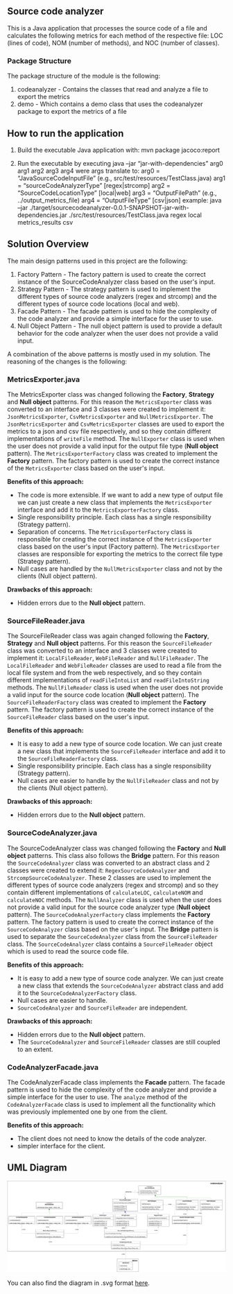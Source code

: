 ## Source code analyzer

This is a Java application that processes the source code of a file and calculates
the following metrics for each method of the respective file: LOC (lines of code), NOM (number of methods), and NOC (number of classes).

### Package Structure

The package structure of the module is the following:

1. codeanalyzer - Contains the classes that read and analyze a file to export the metrics
2. demo - Which contains a demo class that uses the codeanalyzer package to export the metrics of a file

## How to run the application

1. Build the executable Java application with:
	mvn package jacoco:report

2. Run the executable by executing
	java –jar “jar-with-dependencies” arg0 arg1 arg2 arg3 arg4
were args translate to:
	arg0 = “JavaSourceCodeInputFile” (e.g., src/test/resources/TestClass.java)
	arg1 = “sourceCodeAnalyzerType” [regex|strcomp]
	arg2 = “SourceCodeLocationType” [local|web]
	arg3 = “OutputFilePath” (e.g., ../output_metrics_file)
	arg4 = “OutputFileType” [csv|json]
example:
	java –jar ./target/sourcecodeanalyzer-0.0.1-SNAPSHOT-jar-with-dependencies.jar ./src/test/resources/TestClass.java regex local metrics_results csv

## Solution Overview

The main design patterns used in this project are the following:

1. Factory Pattern - The factory pattern is used to create the correct instance of the SourceCodeAnalyzer class based on the user's input.
2. Strategy Pattern - The strategy pattern is used to implement the different types of source code analyzers (regex and strcomp) and the different types of source code locations (local and web).
3. Facade Pattern - The facade pattern is used to hide the complexity of the code analyzer and provide a simple interface for the user to use.
4. Null Object Pattern - The null object pattern is used to provide a default behavior for the code analyzer when the user does not provide a valid input.

A combination of the above patterns is mostly used in my solution. The reasoning of the changes is the following:

### MetricsExporter.java

The MetricsExporter class was changed following the **Factory**, **Strategy** and **Null object** patterns. 
For this reason the `MetricsExporter` class was converted to an interface and 3 classes were created to implement it:
`JsonMetricsExporter`, `CsvMetricsExporter` and `NullMetricsExporter`. The `JsonMetricsExporter` and
`CsvMetricsExporter` classes are used to export the  metrics to a json and csv file respectively, and so they
contain different implementations of `writeFile` method. The `NullExporter` class is used when the user does not
provide a valid input for the output file type (**Null object** pattern). The `MetricsExporterFactory` class was
created to implement the **Factory** pattern. The factory pattern is used to create the correct instance of the
`MetricsExporter` class based on the user's input.

**Benefits of this approach:**
* The code is more extensible. If we want to add a new type of output file we can just create a new class that
implements the `MetricsExporter` interface and add it to the `MetricsExporterFactory` class.
* Single responsibility principle. Each class has a single responsibility (Strategy pattern).
* Separation of concerns. The `MetricsExporterFactory` class is responsible for creating the correct instance of
the `MetricsExporter` class based on the user's input (Factory pattern). The `MetricsExporter` classes are
responsible for exporting the metrics to the correct file type (Strategy pattern).
* Null cases are handled by the `NullMetricsExporter` class and not by the clients (Null object pattern).

**Drawbacks of this approach:**
* Hidden errors due to the **Null object** pattern.

### SourceFileReader.java

The SourceFileReader class was again changed following the **Factory**, **Strategy** and **Null object** patterns.
For this reason the `SourceFileReader` class was converted to an interface and 3 classes were created to implement it:
`LocalFileReader`, `WebFileReader` and `NullFileReader`. The `LocalFileReader` and `WebFileReader` classes 
are used to read a file from the local file system and from the web respectively, and so they contain
different implementations of `readFileIntoList` and `readFileIntoString` methods. The `NullFileReader`
class is used when the user does not provide a valid input for the source code location (**Null object** pattern).
The `SourceFileReaderFactory` class was created to implement the **Factory** pattern. The factory pattern is used
to create the correct instance of the `SourceFileReader` class based on the user's input.

**Benefits of this approach:**
* It is easy to add a new type of source code location. We can just create a new class that implements the
`SourceFileReader` interface and add it to the `SourceFileReaderFactory` class.
* Single responsibility principle. Each class has a single responsibility (Strategy pattern).
* Null cases are easier to handle by the `NullFileReader` class and not by the clients (Null object pattern).

**Drawbacks of this approach:**
* Hidden errors due to the **Null object** pattern.

### SourceCodeAnalyzer.java

The SourceCodeAnalyzer class was changed following the **Factory** and **Null object** patterns. This class
also follows the **Bridge** pattern. For this reason the `SourceCodeAnalyzer` class was converted to an abstract
class and 2 classes were created to extend it: `RegexSourceCodeAnalyzer` and `StrcompSourceCodeAnalyzer`. These 2
classes are used to implement the different types of source code analyzers (regex and strcomp) and so they contain
different implementations of `calculateLOC`, `calculateNOM` and `calculateNOC` methods. The `NullAnalyzer` class
is used when the user does not provide a valid input for the source code analyzer type (**Null object** pattern).
The `SourceCodeAnalyzerFactory` class implements the **Factory** pattern. The factory pattern is used
to create the correct instance of the `SourceCodeAnalyzer` class based on the user's input. The **Bridge** pattern
is used to separate the `SourceCodeAnalyzer` class from the `SourceFileReader` class. The `SourceCodeAnalyzer`
class contains a `SourceFileReader` object which is used to read the source code file.

**Benefits of this approach:**
* It is easy to add a new type of source code analyzer. We can just create a new class that extends the
`SourceCodeAnalyzer` abstract class and add it to the `SourceCodeAnalyzerFactory` class.
* Null cases are easier to handle.
* `SourceCodeAnalyzer` and `SourceFileReader` are independent.

**Drawbacks of this approach:**
* Hidden errors due to the **Null object** pattern.
* The `SourceCodeAnalyzer` and `SourceFileReader` classes are still coupled to an extent.

### CodeAnalyzerFacade.java

The CodeAnalyzerFacade class implements the **Facade** pattern. The facade pattern is used to hide the
complexity of the code analyzer and provide a simple interface for the user to use. The `analyze` method
of the `CodeAnalyzerFacade` class is used to implement all the functionality which was previously implemented
one by one from the client.

**Benefits of this approach:**
* The client does not need to know the details of the code analyzer.
* simpler interface for the client.

## UML Diagram

![UML Diagram](class_diagram.png)

You can also find the diagram in .svg format [here](class_diagram.svg).
